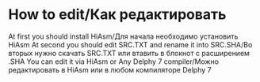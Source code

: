 # How to edit/Как редактировать
At first you should install HiAsm/Для начала необходимо установить HiAsm
At second you should edit SRC.TXT and rename it into SRC.SHA/Во вторых нужно скачать SRC.TXT или втавить в блокнот с расширением .SHA
You can edit it via HiAsm or Any Delphy 7 compiler/Можно редактировать в HiAsm или в любом компиляторе Delphy 7
